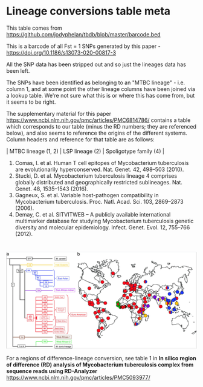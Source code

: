 
# Lineage conversions table meta

This table comes from https://github.com/jodyphelan/tbdb/blob/master/barcode.bed

This is a barcode of all Fst = 1 SNPs generated by this paper - https://doi.org/10.1186/s13073-020-00817-3

All the SNP data has been stripped out and so just the lineages data has been left. 

The SNPs have been identified as belonging to an "MTBC lineage" - i.e. column 1, and at some point the other lineage columns have been joined via a lookup table. We're not sure what this is or where this has come from, but it seems to be right. 

The supplementary material for this paper
https://www.ncbi.nlm.nih.gov/pmc/articles/PMC6814786/
contains a table which corresponds to our table (minus the RD numbers; they are referenced below), and also seems to reference the origins of the different systems. Column headers and reference for that table are as follows:


| MTBC lineage (1, 2) | LSP lineage (2) | Spoligotype family (4) |

1. Comas, I. et al. Human T cell epitopes of Mycobacterium tuberculosis are evolutionarily hyperconserved. Nat. Genet. 42, 498–503 (2010). 
2. Stucki, D. et al. Mycobacterium tuberculosis lineage 4 comprises globally distributed and geographically restricted sublineages. Nat. Genet. 48, 1535–1543 (2016).
3. Gagneux, S. et al. Variable host-pathogen compatibility in Mycobacterium tuberculosis. Proc. Natl. Acad. Sci. 103, 2869–2873 (2006).
4. Demay, C. et al. SITVITWEB – A publicly available international multimarker database for studying Mycobacterium tuberculosis genetic diversity and molecular epidemiology. Infect. Genet. Evol. 12, 755–766 (2012).

<img src=../img/Gagneux_DeRiemer_2006.png style="padding-right: 25px; padding-top: 25px;">

For a regions of difference-lineage conversion, see table 1 in **In silico region of difference (RD) analysis of Mycobacterium tuberculosis complex from sequence reads using RD-Analyzer**
https://www.ncbi.nlm.nih.gov/pmc/articles/PMC5093977/



